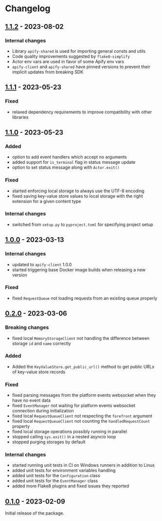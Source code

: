 Changelog
=========

[1.1.2](../../releases/tag/v1.1.2) - 2023-08-02
-----------------------------------------------

### Internal changes

- Library `apify-shared` is used for importing general consts and utils
- Code quality improvements suggested by `flake8-simplify`
- Actor env vars are used in favor of some Apify env vars
- `apify-client` and `apify-shared` have pinned versions to prevent their implicit updates from breaking SDK

[1.1.1](../../releases/tag/v1.1.1) - 2023-05-23
-----------------------------------------------

### Fixed

- relaxed dependency requirements to improve compatibility with other libraries

[1.1.0](../../releases/tag/v1.1.0) - 2023-05-23
-----------------------------------------------

### Added

- option to add event handlers which accept no arguments
- added support for `is_terminal` flag in status message update
- option to set status message along with `Actor.exit()`

### Fixed

- started enforcing local storage to always use the UTF-8 encoding
- fixed saving key-value store values to local storage with the right extension for a given content type

### Internal changes

- switched from `setup.py` to `pyproject.toml` for specifying project setup

[1.0.0](../../releases/tag/v1.0.0) - 2023-03-13
-----------------------------------------------

### Internal changes

- updated to `apify-client` 1.0.0
- started triggering base Docker image builds when releasing a new version

### Fixed

- fixed `RequestQueue` not loading requests from an existing queue properly

[0.2.0](../../releases/tag/v0.2.0) - 2023-03-06
-----------------------------------------------

### Breaking changes

- fixed local `MemoryStorageClient` not handling the difference between storage `id` and `name` correctly

### Added

- Added the `KeyValueStore.get_public_url()` method to get public URLs of key-value store records

### Fixed

- fixed parsing messages from the platform events websocket when they have no event data
- fixed `EventManager` not waiting for platform events websocket connection during initialization
- fixed local `RequestQueueClient` not respecting the `forefront` argument
- fixed local `RequestQueueClient` not counting the `handledRequestCount` property
- fixed local storage operations possibly running in parallel
- stopped calling `sys.exit()` in a nested asyncio loop
- stopped purging storages by default

### Internal changes

- started running unit tests in CI on Windows runners in addition to Linux
- added unit tests for environment variables handling
- added unit tests for the `Configuration` class
- added unit tests for the `EventManager` class
- added more Flake8 plugins and fixed issues they reported

[0.1.0](../../releases/tag/v0.1.0) - 2023-02-09
-----------------------------------------------

Initial release of the package.
